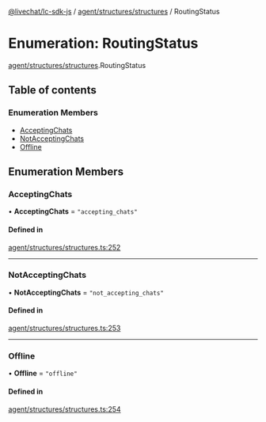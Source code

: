 [@livechat/lc-sdk-js](../README.md) / [agent/structures/structures](../modules/agent_structures_structures.md) / RoutingStatus

# Enumeration: RoutingStatus

[agent/structures/structures](../modules/agent_structures_structures.md).RoutingStatus

## Table of contents

### Enumeration Members

- [AcceptingChats](agent_structures_structures.RoutingStatus.md#acceptingchats)
- [NotAcceptingChats](agent_structures_structures.RoutingStatus.md#notacceptingchats)
- [Offline](agent_structures_structures.RoutingStatus.md#offline)

## Enumeration Members

### AcceptingChats

• **AcceptingChats** = ``"accepting_chats"``

#### Defined in

[agent/structures/structures.ts:252](https://github.com/livechat/lc-sdk-js/blob/5f5afdd/src/agent/structures/structures.ts#L252)

___

### NotAcceptingChats

• **NotAcceptingChats** = ``"not_accepting_chats"``

#### Defined in

[agent/structures/structures.ts:253](https://github.com/livechat/lc-sdk-js/blob/5f5afdd/src/agent/structures/structures.ts#L253)

___

### Offline

• **Offline** = ``"offline"``

#### Defined in

[agent/structures/structures.ts:254](https://github.com/livechat/lc-sdk-js/blob/5f5afdd/src/agent/structures/structures.ts#L254)
